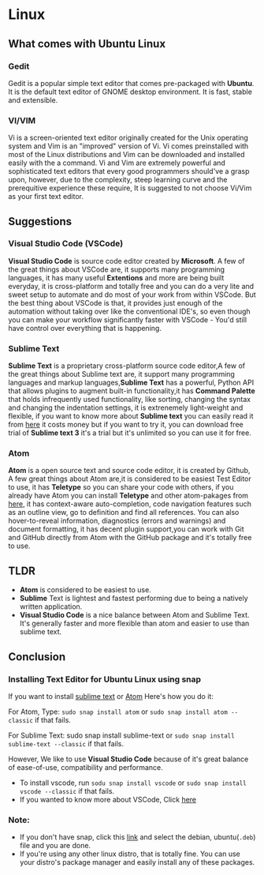 # Linux
## What comes with Ubuntu Linux
### Gedit
Gedit is a popular simple text editor that comes pre-packaged with **Ubuntu**. It is the default text editor of GNOME desktop environment.  It is fast, stable and extensible. 

### VI/VIM
Vi is a screen-oriented text editor originally created for the Unix operating system and Vim is an "improved" version of Vi. Vi comes preinstalled with most of the Linux distributions and Vim can be downloaded and installed easily with the a command. Vi and Vim are extremely powerful and sophisticated text editors that every good programmers should've a grasp upon, however, due to the complexity, steep learning curve and the prerequitive experience these require, It is suggested to not choose Vi/Vim as your first text editor. 

## Suggestions

### Visual Studio Code (VSCode)
**Visual Studio Code** is source code editor created by **Microsoft**. A few of the great things about VSCode are, it supports many programming languages, it has many useful **Extentions** and more are being built everyday, it is cross-platform and totally free and you can do a very lite and sweet setup to automate and do most of your work from within VSCode. But the best thing about VSCode is that, it provides just enough of the automation without taking over like the conventional IDE's, so even though you can make your workflow significantly faster with VSCode - You'd still have control over everything that is happening.

### Sublime Text
**Sublime Text** is a proprietary cross-platform source code editor,A few of the great things about Sublime text are, it support many programming languages and markup languages,**Sublime Text** has a powerful, Python API that allows plugins to augment built-in functionality,it has **Command Palette** that holds infrequently used functionality, like sorting, changing the syntax and changing the indentation settings, it is extrenemely light-weight and flexible, if you want to know more about **Sublime text** you can easily read it from [here](https://www.sublimetext.com/) it costs money but if you want to try it, you can download free trial of **Sublime text 3** it's a trial but it's unlimited so you can use it for free.

### Atom
**Atom** is a open source text and source code editor, it is created by Github, A few great things about Atom are,it is considered to be easiest Test Editor to use, it has **Teletype** so you can share your code with others, if you already have Atom you can install **Teletype** and other atom-pakages from [here](https://atom.io/packages), it has context-aware auto-completion, code navigation features such as an outline view, go to definition and find all references. You can also hover-to-reveal information, diagnostics (errors and warnings) and document formatting, it has decent plugin support,you can work with Git and GitHub directly from Atom with the GitHub package and it's totally free to use.

## TLDR
+ **Atom** is considered to be easiest to use.
+ **Sublime** Text is lightest and fastest performing due to being a natively written application.
+ **Visual Studio Code** is a nice balance between Atom and Sublime Text. It's generally faster and more flexible than atom and easier to use than sublime text.

## Conclusion

### Installing Text Editor for Ubuntu Linux using snap
If you want to install [sublime text](https://www.sublimetext.com/docs/3/linux_repositories.html) or [Atom](https://atom.io/) Here's how you do it:

For Atom, Type: `sudo snap install atom` or `sudo snap install atom --classic` if that fails.

For Sublime Text: sudo snap install sublime-text or `sudo snap install sublime-text --classic` if that fails.

However, We like to use **Visual Studio Code** because of it's great balance of ease-of-use, compatibility and performance.
+ To install vscode, run `sodu snap install vscode` or `sudo snap install vscode --classic` if that fails.
+ If you wanted to know more about VSCode, Click [here](https://code.visualstudio.com/docs)

### Note:
+ If you don't have snap, click this [link](https://code.visualstudio.com/download) and select the debian, ubuntu(`.deb`) file and you are done.
+ If you're using any other linux distro, that is totally fine. You can use your distro's package manager and easily install any of these packages. 
